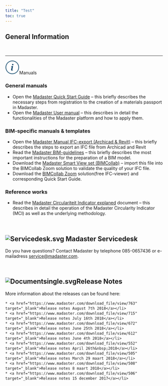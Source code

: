 ```yaml
---
title: "Test"
toc: true
---
```


## General Information
<br/>

<hr>
<img alt="Help" height="45" src="/assets/images/767.svg" width="45">Manuals

### General manuals

 * Open the&nbsp;<a href="https://www.madaster.com/download_file/view/774">Madaster Quick Start Guide</a> – this briefly describes the necessary steps from registration to the creation of a materials passport in Madaster.&nbsp;
 * Open the&nbsp;<a href="http://www.madaster.com/download_file/479/0">Madaster User manual</a>&nbsp;– this describes in detail the functionalities of the Madaster platform and how to apply them.&nbsp;

### BIM-specific manuals &amp; templates

 * Open the&nbsp;<a href="https://www.madaster.com/download_file/view/765">Madaster Manual IFC-export (Archicad &amp; Revit)</a> – this briefly describes the steps to export an IFC file from Archicad and Revit
 * Read the&nbsp;<a href="https://www.madaster.com/download_file/view/773">Madaster BIM-guidelines</a>&nbsp;– this briefly describes the most important instructions for the preparation of a BIM model.
 * Download the&nbsp;<a href="http://www.bimcollab.com/en/Support/Support/Downloads/BIMcollab-ZOOM">Madaster Smart View set (BIMCollab)</a> – import this file into the BIMCollab Zoom solution to validate the quality of your IFC file.
 * Download the&nbsp;<a href="http://www.bimcollab.com/en/Support/Support/Downloads/BIMcollab-ZOOM">BIMCollab Zoom</a> solution(free&nbsp;IFC-viewer) and corresponding Quick Start Guide.&nbsp;

### Reference works

 * Read the&nbsp;<a href="https://www.madaster.com/download_file/view/772">Madaster Circulariteit Indicator explaned</a>&nbsp;document – this describes in detail the operation of the Madaster Circularity Indicator (MCI) as well as the underlying methodology.
<br/>

## <img alt="Servicedesk.svg" height="54" src="https://www.madaster.com/download_file/view_inline/771" width="58">&nbsp;Madaster Servicedesk</h3>

Do you have questions? Contact Madaster by telephone 085-0657436&nbsp;or e-mailadress <a href="mailto:service@madaster.com">service@madaster.com</a>.

<br/>

## <img alt="Documentsingle.svg" height="54" src="https://www.madaster.com/download_file/view_inline/770" width="58">Release Notes</h3>

More information about the releases can be found here:

	* <a href="https://www.madaster.com/download_file/view/763" target="_blank">Release notes August 7th 2018</a></li>
	* <a href="https://www.madaster.com/download_file/view/715" target="_blank">Release notes July 16th 2018</a></li>
	* <a href="https://www.madaster.com/download_file/view/672" target="_blank">Release notes June 25th 2018</a></li>
	* <a href="https://www.madaster.com/download_file/view/612" target="_blank">Release notes June 4th 2018</a></li>
	* <a href="https://www.madaster.com/download_file/view/552" target="_blank">Release notes April 26th&nbsp;2018</a></li>
	* <a href="https://www.madaster.com/download_file/view/505" target="_blank">Release notes March 29 maart 2018</a></li>
	* <a href="https://www.madaster.com/download_file/view/508" target="_blank">Release notes 8 maart 2018</a></li>
	* <a href="https://www.madaster.com/download_file/view/506" target="_blank">Release notes 15 december 2017</a></li>
